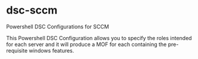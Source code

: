 # dsc-sccm
Powershell DSC Configurations for SCCM

This Powershell DSC Configuration allows you to specify the roles intended for each server and it will produce a MOF for each containing the pre-requisite windows features.
